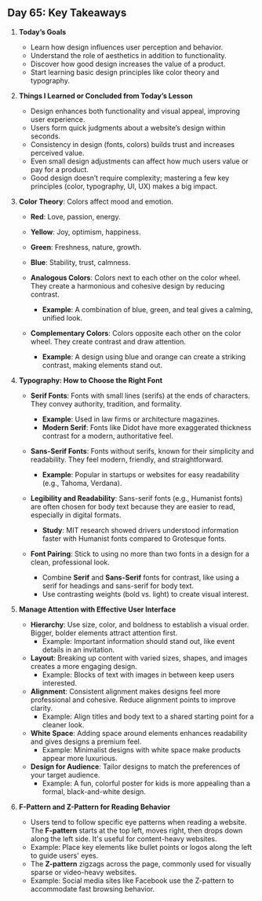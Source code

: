 ## Day 65: Key Takeaways

1. **Today’s Goals**
   - Learn how design influences user perception and behavior.
   - Understand the role of aesthetics in addition to functionality.
   - Discover how good design increases the value of a product.
   - Start learning basic design principles like color theory and typography.

2. **Things I Learned or Concluded from Today’s Lesson**
   - Design enhances both functionality and visual appeal, improving user experience.
   - Users form quick judgments about a website’s design within seconds.
   - Consistency in design (fonts, colors) builds trust and increases perceived value.
   - Even small design adjustments can affect how much users value or pay for a product.
   - Good design doesn’t require complexity; mastering a few key principles (color, typography, UI, UX) makes a big impact.

3. **Color Theory**: Colors affect mood and emotion.
   - **Red**: Love, passion, energy.
   - **Yellow**: Joy, optimism, happiness.
   - **Green**: Freshness, nature, growth.
   - **Blue**: Stability, trust, calmness.
   
   - **Analogous Colors**: Colors next to each other on the color wheel. They create a harmonious and cohesive design by reducing contrast.
     - **Example**: A combination of blue, green, and teal gives a calming, unified look.
   
   - **Complementary Colors**: Colors opposite each other on the color wheel. They create contrast and draw attention.
     - **Example**: A design using blue and orange can create a striking contrast, making elements stand out.

4. **Typography: How to Choose the Right Font**
   - **Serif Fonts**: Fonts with small lines (serifs) at the ends of characters. They convey authority, tradition, and formality.
     - **Example**: Used in law firms or architecture magazines.
     - **Modern Serif**: Fonts like Didot have more exaggerated thickness contrast for a modern, authoritative feel.
   
   - **Sans-Serif Fonts**: Fonts without serifs, known for their simplicity and readability. They feel modern, friendly, and straightforward.
     - **Example**: Popular in startups or websites for easy readability (e.g., Tahoma, Verdana).
   
   - **Legibility and Readability**: Sans-serif fonts (e.g., Humanist fonts) are often chosen for body text because they are easier to read, especially in digital formats.
     - **Study**: MIT research showed drivers understood information faster with Humanist fonts compared to Grotesque fonts.
   
   - **Font Pairing**: Stick to using no more than two fonts in a design for a clean, professional look.
     - Combine **Serif** and **Sans-Serif** fonts for contrast, like using a serif for headings and sans-serif for body text.
     - Use contrasting weights (bold vs. light) to create visual interest.

5. **Manage Attention with Effective User Interface**
   - **Hierarchy**: Use size, color, and boldness to establish a visual order. Bigger, bolder elements attract attention first.
     - Example: Important information should stand out, like event details in an invitation.
   - **Layout**: Breaking up content with varied sizes, shapes, and images creates a more engaging design.
     - Example: Blocks of text with images in between keep users interested.
   - **Alignment**: Consistent alignment makes designs feel more professional and cohesive. Reduce alignment points to improve clarity.
     - Example: Align titles and body text to a shared starting point for a cleaner look.
   - **White Space**: Adding space around elements enhances readability and gives designs a premium feel.
     - Example: Minimalist designs with white space make products appear more luxurious.
   - **Design for Audience**: Tailor designs to match the preferences of your target audience.
     - Example: A fun, colorful poster for kids is more appealing than a formal, black-and-white design.

6. **F-Pattern and Z-Pattern for Reading Behavior**
   - Users tend to follow specific eye patterns when reading a website. The **F-pattern** starts at the top left, moves right, then drops down along the left side. It's useful for content-heavy websites.
   - Example: Place key elements like bullet points or logos along the left to guide users' eyes.
   - The **Z-pattern** zigzags across the page, commonly used for visually sparse or video-heavy websites.
   - Example: Social media sites like Facebook use the Z-pattern to accommodate fast browsing behavior.

